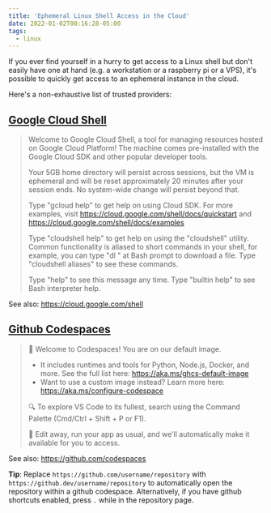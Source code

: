 ```yaml
---
title: 'Ephemeral Linux Shell Access in the Cloud'
date: 2022-01-02T00:16:28-05:00
tags:
  - linux
---
```


If you ever find yourself in a hurry to get access to a Linux shell but don't
easily have one at hand (e.g. a workstation or a raspberry pi or a VPS), it's
possible to quickly get access to an ephemeral instance in the cloud.

<!--more-->

Here's a non-exhaustive list of trusted providers:

## [Google Cloud Shell][google]

> Welcome to Google Cloud Shell, a tool for managing resources hosted on Google
> Cloud Platform! The machine comes pre-installed with the Google Cloud SDK and
> other popular developer tools.
>
> Your 5GB home directory will persist across sessions, but the VM is ephemeral
> and will be reset approximately 20 minutes after your session ends. No
> system-wide change will persist beyond that.
>
> Type "gcloud help" to get help on using Cloud SDK. For more examples, visit
> https://cloud.google.com/shell/docs/quickstart and
> https://cloud.google.com/shell/docs/examples
>
> Type "cloudshell help" to get help on using the "cloudshell" utility.  Common
> functionality is aliased to short commands in your shell, for example, you
> can type "dl <filename>" at Bash prompt to download a file. Type "cloudshell
> aliases" to see these commands.
>
> Type "help" to see this message any time. Type "builtin help" to see Bash
> interpreter help.

See also: https://cloud.google.com/shell

## [Github Codespaces][github]

> 👋 Welcome to Codespaces! You are on our default image.
>    - It includes runtimes and tools for Python, Node.js, Docker, and more.
>      See the full list here: https://aka.ms/ghcs-default-image
>    - Want to use a custom image instead? Learn more here:
>      https://aka.ms/configure-codespace
>
> 🔍 To explore VS Code to its fullest, search using the Command Palette
> (Cmd/Ctrl + Shift + P or F1).
>
> 📝 Edit away, run your app as usual, and we'll automatically make it
> available for you to access.

See also: https://github.com/codespaces

**Tip**: Replace `https://github.com/username/repository` with
`https://github.dev/username/repository` to automatically open the
repository within a github codespace. Alternatively, if you have
github shortcuts enabled, press `.` while in the repository page.

[github]: http://github.dev/
[google]: https://shell.cloud.google.com/?pli=1&show=ide&environment_deployment=ide

